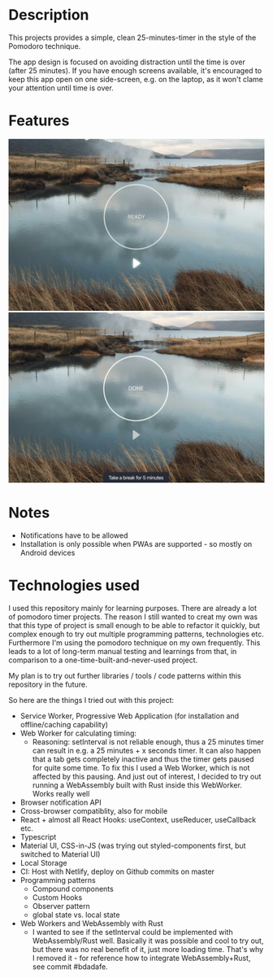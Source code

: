 # Description

This projects provides a simple, clean 25-minutes-timer in the style of the Pomodoro technique.

The app design is focused on avoiding distraction until the time is over (after 25 minutes).
If you have enough screens available, it's encouraged to keep this app open on one side-screen, e.g. on the laptop, as it won't clame your attention until time is over.

# Features

![Demo picture](docs/demo-initial-v2.png)
![Demo picture](docs/demo-completed-v2.png)

# Notes

- Notifications have to be allowed
- Installation is only possible when PWAs are supported - so mostly on Android devices

# Technologies used

I used this repository mainly for learning purposes. There are already a lot of pomodoro timer projects. The reason I still wanted to creat my own was that this type of project is small enough to be able to refactor it quickly, but complex enough to try out multiple programming patterns, technologies etc. Furthermore I'm using the pomodoro technique on my own frequently. This leads to a lot of long-term manual testing and learnings from that, in comparison to a one-time-built-and-never-used project.

My plan is to try out further libraries / tools / code patterns within this repository in the future.

So here are the things I tried out with this project:

- Service Worker, Progressive Web Application (for installation and offline/caching capability)
- Web Worker for calculating timing:
  - Reasoning: setInterval is not reliable enough, thus a 25 minutes timer can result in e.g. a 25 minutes + x seconds timer. It can also happen that a tab gets completely inactive and thus the timer gets paused for quite some time. To fix this I used a Web Worker, which is not affected by this pausing. And just out of interest, I decided to try out running a WebAssembly built with Rust inside this WebWorker. Works really well
- Browser notification API
- Cross-browser compatiblity, also for mobile
- React + almost all React Hooks: useContext, useReducer, useCallback etc.
- Typescript
- Material UI, CSS-in-JS (was trying out styled-components first, but switched to Material UI)
- Local Storage
- CI: Host with Netlify, deploy on Github commits on master
- Programming patterns
  - Compound components
  - Custom Hooks
  - Observer pattern
  - global state vs. local state
- Web Workers and WebAssembly with Rust
  - I wanted to see if the setInterval could be implemented with WebAssembly/Rust well.
    Basically it was possible and cool to try out, but there was no real benefit of it, just more loading time.
    That's why I removed it - for reference how to integrate WebAssembly+Rust, see commit #bdadafe.
